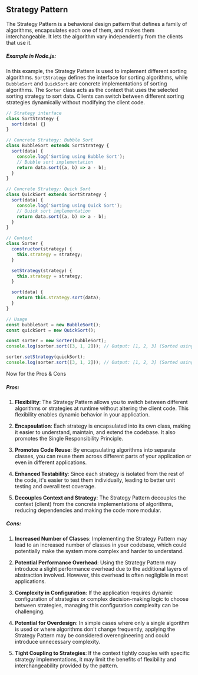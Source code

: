 ## Strategy Pattern

The Strategy Pattern is a behavioral design pattern that defines a family of algorithms, encapsulates each one of them, and makes them interchangeable. It lets the algorithm vary independently from the clients that use it. 

##### Example in Node.js:
In this example, the Strategy Pattern is used to implement different sorting algorithms. `SortStrategy` defines the interface for sorting algorithms, while `BubbleSort` and `QuickSort` are concrete implementations of sorting algorithms. The `Sorter` class acts as the context that uses the selected sorting strategy to sort data. Clients can switch between different sorting strategies dynamically without modifying the client code.
```javascript
// Strategy interface
class SortStrategy {
  sort(data) {}
}

// Concrete Strategy: Bubble Sort
class BubbleSort extends SortStrategy {
  sort(data) {
    console.log('Sorting using Bubble Sort');
    // Bubble sort implementation
    return data.sort((a, b) => a - b);
  }
}

// Concrete Strategy: Quick Sort
class QuickSort extends SortStrategy {
  sort(data) {
    console.log('Sorting using Quick Sort');
    // Quick sort implementation
    return data.sort((a, b) => a - b);
  }
}

// Context
class Sorter {
  constructor(strategy) {
    this.strategy = strategy;
  }

  setStrategy(strategy) {
    this.strategy = strategy;
  }

  sort(data) {
    return this.strategy.sort(data);
  }
}

// Usage
const bubbleSort = new BubbleSort();
const quickSort = new QuickSort();

const sorter = new Sorter(bubbleSort);
console.log(sorter.sort([3, 1, 2])); // Output: [1, 2, 3] (Sorted using Bubble Sort)

sorter.setStrategy(quickSort);
console.log(sorter.sort([3, 1, 2])); // Output: [1, 2, 3] (Sorted using Quick Sort)
```
Now for the Pros & Cons
##### Pros:

1. **Flexibility**: The Strategy Pattern allows you to switch between different algorithms or strategies at runtime without altering the client code. This flexibility enables dynamic behavior in your application.

2. **Encapsulation**: Each strategy is encapsulated into its own class, making it easier to understand, maintain, and extend the codebase. It also promotes the Single Responsibility Principle.

3. **Promotes Code Reuse**: By encapsulating algorithms into separate classes, you can reuse them across different parts of your application or even in different applications.

4. **Enhanced Testability**: Since each strategy is isolated from the rest of the code, it's easier to test them individually, leading to better unit testing and overall test coverage.

5. **Decouples Context and Strategy**: The Strategy Pattern decouples the context (client) from the concrete implementations of algorithms, reducing dependencies and making the code more modular.

##### Cons:

1. **Increased Number of Classes**: Implementing the Strategy Pattern may lead to an increased number of classes in your codebase, which could potentially make the system more complex and harder to understand.

2. **Potential Performance Overhead**: Using the Strategy Pattern may introduce a slight performance overhead due to the additional layers of abstraction involved. However, this overhead is often negligible in most applications.

3. **Complexity in Configuration**: If the application requires dynamic configuration of strategies or complex decision-making logic to choose between strategies, managing this configuration complexity can be challenging.

4. **Potential for Overdesign**: In simple cases where only a single algorithm is used or where algorithms don't change frequently, applying the Strategy Pattern may be considered overengineering and could introduce unnecessary complexity.

5. **Tight Coupling to Strategies**: If the context tightly couples with specific strategy implementations, it may limit the benefits of flexibility and interchangeability provided by the pattern.